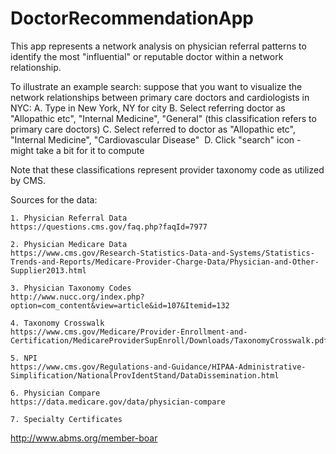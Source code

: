 # DoctorRecommendationApp

This app represents a network analysis on physician referral patterns to identify the most "influential" or reputable doctor within a network relationship.

To illustrate an example search: suppose that you want to visualize the network relationships between primary care doctors and cardiologists in NYC:
A. Type in New York, NY for city
B. Select referring doctor as "Allopathic etc", "Internal Medicine", "General" (this classification refers to primary care doctors)
C. Select referred to doctor as "Allopathic etc", "Internal Medicine", "Cardiovascular Disease" 
D. Click "search" icon - might take a bit for it to compute

Note that these classifications represent provider taxonomy code as utilized by CMS. 

Sources for the data:

	1. Physician Referral Data
	https://questions.cms.gov/faq.php?faqId=7977
	
	2. Physician Medicare Data
	https://www.cms.gov/Research-Statistics-Data-and-Systems/Statistics-Trends-and-Reports/Medicare-Provider-Charge-Data/Physician-and-Other-Supplier2013.html
	
	3. Physician Taxonomy Codes
	http://www.nucc.org/index.php?option=com_content&view=article&id=107&Itemid=132
	
	4. Taxonomy Crosswalk
	https://www.cms.gov/Medicare/Provider-Enrollment-and-Certification/MedicareProviderSupEnroll/Downloads/TaxonomyCrosswalk.pdf
	
	5. NPI
	https://www.cms.gov/Regulations-and-Guidance/HIPAA-Administrative-Simplification/NationalProvIdentStand/DataDissemination.html
	
	6. Physician Compare
	https://data.medicare.gov/data/physician-compare

	7. Specialty Certificates
http://www.abms.org/member-boar
